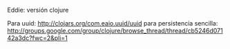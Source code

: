 Eddie: versión clojure

Para uuid: <http://clojars.org/com.eaio.uuid/uuid>
para persistencia sencilla: <http://groups.google.com/group/clojure/browse_thread/thread/cb5246d07142a3dc?fwc=2&pli=1>
